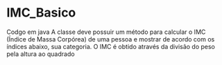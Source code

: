 # IMC_Basico
Codgo em java A classe deve possuir um método para calcular o IMC (Índice de Massa Corpórea) de uma pessoa e mostrar de acordo com os índices abaixo, sua categoria. O IMC é obtido através da divisão do peso pela altura ao quadrado
